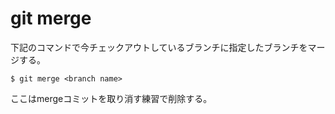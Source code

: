 # git merge

下記のコマンドで今チェックアウトしているブランチに指定したブランチをマージする。

```
$ git merge <branch name>
```

ここはmergeコミットを取り消す練習で削除する。